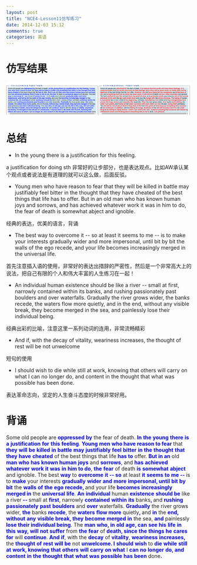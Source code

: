 ```yaml
---
layout: post
title: "NCE4-Lesson11仿写练习"
date: 2014-12-03 15:12
comments: true
categories: 英语
---
```


# 仿写结果

![tu2](/images/NCE/lesson11.png)

<!--more-->

# 总结
*  In the young there is a justification for this feeling. 

a justification for doing sth 非常好的让步部分，也是表达观点。比如AW承认某个观点或者说法是有道理的就可以这么做，后面反驳。

* Young men who have reason to fear that they will be killed in battle may justifiably feel bitter in the thought that they have cheated of the best things that life has to offer. But in an old man who has known human joys and sorrows, and has achieved whatever work it was in him to do, the fear of death is somewhat abject and ignoble. 

经典的表达，优美的语言，背诵

* The best way to overcome it -- so at least it seems to me -- is to make your interests gradually wider and more impersonal, until bit by bit the walls of the ego recede, and your life becomes increasingly merged in the universal life. 

首先注意插入语的使用，非常好的表达出措辞的严密性，然后是一个非常高大上的说法，把自己有限的个人和伟大丰富的人生练习在一起！

* An individual human existence should be like a river -- small at first, narrowly contained within its banks, and rushing passionately past boulders and over waterfalls. Gradually the river grows wider, the banks recede, the waters flow more quietly, and in the end, without any visible break, they become merged in the sea, and painlessly lose their individual being. 

经典出彩的比喻，注意这里一系列动词的连用，非常流畅精彩

* And if, with the decay of vitality, weariness increases, the thought of rest will be not unwelcome

短句的使用

* I should wish to die while still at work, knowing that others will carry on what I can no longer do, and content in the thought that what was possible has been done.

表达革命志向，坚定的人生奋斗态度的时候非常好用。

# 背诵

</b></span>Some old people are <span><b><font color="#0000FF">oppressed</font></b></span> <span><b><font color="#0000FF">by</font></b></span> the fear of death. <span><b><font color="#0000FF">In</font></b></span> <span><b><font color="#0000FF">the</font></b></span> <span><b><font color="#0000FF">young</font></b></span> <span><b><font color="#0000FF">there</font></b></span> <span><b><font color="#0000FF">is</font></b></span> <span><b><font color="#0000FF">a</font></b></span> <span><b><font color="#0000FF">justification</font></b></span> <span><b><font color="#0000FF">for</font></b></span> <span><b><font color="#0000FF">this</font></b></span> <span><b><font color="#0000FF">feeling</font></b></span>. <span><b><font color="#0000FF">Young</font></b></span> <span><b><font color="#0000FF">men</font></b></span> <span><b><font color="#0000FF">who have reason to fear</font></b></span> that <span><b><font color="#0000FF">they</font></b></span> <span><b><font color="#0000FF">will</font></b></span> <span><b><font color="#0000FF">be</font></b></span> <span><b><font color="#0000FF">killed</font></b></span> <span><b><font color="#0000FF">in</font></b></span> <span><b><font color="#0000FF">battle</font></b></span> <span><b><font color="#0000FF">may</font></b></span> <span><b><font color="#0000FF">justifiably</font></b></span> <span><b><font color="#0000FF">feel</font></b></span> <span><b><font color="#0000FF">bitter</font></b></span> <span><b><font color="#0000FF">in</font></b></span> <span><b><font color="#0000FF">the</font></b></span> <span><b><font color="#0000FF">thought</font></b></span> <span><b><font color="#0000FF">that</font></b></span> <span><b><font color="#0000FF">they</font></b></span> <span><b><font color="#0000FF">have</font></b></span> <span><b><font color="#0000FF">cheated</font></b></span> of the best things that life <span><b><font color="#0000FF">has to</font></b></span> offer. <span><b><font color="#0000FF">But in an</font></b></span> old <span><b><font color="#0000FF">man</font></b></span> <span><b><font color="#0000FF">who</font></b></span> <span><b><font color="#0000FF">has</font></b></span> <span><b><font color="#0000FF">known human</font></b></span> <span><b><font color="#0000FF">joys</font></b></span> and <span><b><font color="#0000FF">sorrows</font></b></span>, and <span><b><font color="#0000FF">has</font></b></span> <span><b><font color="#0000FF">achieved</font></b></span> <span><b><font color="#0000FF">whatever</font></b></span> <span><b><font color="#0000FF">work</font></b></span> <span><b><font color="#0000FF">it</font></b></span> <span><b><font color="#0000FF">was</font></b></span> <span><b><font color="#0000FF">in</font></b></span> <span><b><font color="#0000FF">him to do</font></b></span>, <span><b><font color="#0000FF">the</font></b></span> <span><b><font color="#0000FF">fear</font></b></span> of death <span><b><font color="#0000FF">is</font></b></span> <span><b><font color="#0000FF">somewhat</font></b></span> <span><b><font color="#0000FF">abject</font></b></span> and ignoble. The best <span><b><font color="#0000FF">way</font></b></span> to <span><b><font color="#0000FF">overcome</font></b></span> <span><b><font color="#0000FF">it -- so</font></b></span> at least <span><b><font color="#0000FF">it</font></b></span> <span><b><font color="#0000FF">seems</font></b></span> <span><b><font color="#0000FF">to</font></b></span> <span><b><font color="#0000FF">me -- </font></b></span>is to <span><b><font color="#0000FF">make</font></b></span> your interests <span><b><font color="#0000FF">gradually</font></b></span> <span><b><font color="#0000FF">wider</font></b></span> <span><b><font color="#0000FF">and</font></b></span> <span><b><font color="#0000FF">more</font></b></span> <span><b><font color="#0000FF">impersonal, until</font></b></span> <span><b><font color="#0000FF">bit</font></b></span> <span><b><font color="#0000FF">by bit</font></b></span> the <span><b><font color="#0000FF">walls</font></b></span> <span><b><font color="#0000FF">of</font></b></span> <span><b><font color="#0000FF">the</font></b></span> <span><b><font color="#0000FF">ego</font></b></span> <span><b><font color="#0000FF">recede, </font></b></span>and your life <span><b><font color="#0000FF">becomes</font></b></span> <span><b><font color="#0000FF">increasingly merged in</font></b></span> the <span><b><font color="#0000FF">universal</font></b></span> <span><b><font color="#0000FF">life</font></b></span>. <span><b><font color="#0000FF">An</font></b></span> <span><b><font color="#0000FF">individual</font></b></span> human <span><b><font color="#0000FF">existence</font></b></span> <span><b><font color="#0000FF">should be</font></b></span> like a river<span><b><font color="#0000FF"> -- </font></b></span>small at <span><b><font color="#0000FF">first</font></b></span>, narrowly <span><b><font color="#0000FF">contained</font></b></span> <span><b><font color="#0000FF">within</font></b></span> <span><b><font color="#0000FF">its</font></b></span> banks<span><b><font color="#0000FF">, </font></b></span>and <span><b><font color="#0000FF">rushing</font></b></span> <span><b><font color="#0000FF">passionately</font></b></span> <span><b><font color="#0000FF">past</font></b></span> <span><b><font color="#0000FF">boulders</font></b></span> and <span><b><font color="#0000FF">over</font></b></span> waterfalls. <span><b><font color="#0000FF">Gradually</font></b></span> the river grows wider, <span><b><font color="#0000FF">the</font></b></span> banks <span><b><font color="#0000FF">recede</font></b></span>, the <span><b><font color="#0000FF">waters</font></b></span> <span><b><font color="#0000FF">flow more</font></b></span> quietly<span><b><font color="#0000FF">, </font></b></span>and <span><b><font color="#0000FF">in</font></b></span> the <span><b><font color="#0000FF">end, without</font></b></span> <span><b><font color="#0000FF">any</font></b></span> <span><b><font color="#0000FF">visible</font></b></span> <span><b><font color="#0000FF">break, they</font></b></span> <span><b><font color="#0000FF">become</font></b></span> <span><b><font color="#0000FF">merged</font></b></span> <span><b><font color="#0000FF">in</font></b></span> the sea, <span><b><font color="#0000FF">and</font></b></span> painlessly<span><b><font color="#0000FF"> lose their individual being</font></b></span>. The <span><b><font color="#0000FF">man</font></b></span> <span><b><font color="#0000FF">who, in</font></b></span> <span><b><font color="#0000FF">old</font></b></span> <span><b><font color="#0000FF">age, can</font></b></span> <span><b><font color="#0000FF">see</font></b></span> <span><b><font color="#0000FF">his</font></b></span> <span><b><font color="#0000FF">life</font></b></span> <span><b><font color="#0000FF">in</font></b></span> <span><b><font color="#0000FF">this</font></b></span> <span><b><font color="#0000FF">way, will</font></b></span> <span><b><font color="#0000FF">not</font></b></span> <span><b><font color="#0000FF">suffer</font></b></span> from <span><b><font color="#0000FF">the</font></b></span> <span><b><font color="#0000FF">fear</font></b></span> of <span><b><font color="#0000FF">death, since</font></b></span> <span><b><font color="#0000FF">the</font></b></span> <span><b><font color="#0000FF">things</font></b></span> <span><b><font color="#0000FF">he</font></b></span> <span><b><font color="#0000FF">cares for</font></b></span> will <span><b><font color="#0000FF">continue</font></b></span>. <span><b><font color="#0000FF">And</font></b></span> <span><b><font color="#0000FF">if</font></b></span>, with the <span><b><font color="#0000FF">decay</font></b></span> of <span><b><font color="#0000FF">vitality</font></b></span>, <span><b><font color="#0000FF">weariness</font></b></span> <span><b><font color="#0000FF">increases, </font></b></span>the <span><b><font color="#0000FF">thought</font></b></span> <span><b><font color="#0000FF">of</font></b></span> <span><b><font color="#0000FF">rest</font></b></span> <span><b><font color="#0000FF">will</font></b></span> <span><b><font color="#0000FF">be</font></b></span> not <span><b><font color="#0000FF">unwelcome. I</font></b></span> <span><b><font color="#0000FF">should</font></b></span> <span><b><font color="#0000FF">wish</font></b></span> to <span><b><font color="#0000FF">die</font></b></span> <span><b><font color="#0000FF">while</font></b></span> <span><b><font color="#0000FF">still</font></b></span> <span><b><font color="#0000FF">at</font></b></span> <span><b><font color="#0000FF">work, knowing</font></b></span> <span><b><font color="#0000FF">that</font></b></span> <span><b><font color="#0000FF">others</font></b></span> <span><b><font color="#0000FF">will</font></b></span> <span><b><font color="#0000FF">carry</font></b></span> <span><b><font color="#0000FF">on what</font></b></span> I <span><b><font color="#0000FF">can</font></b></span> <span><b><font color="#0000FF">no</font></b></span> <span><b><font color="#0000FF">longer</font></b></span> <span><b><font color="#0000FF">do, and</font></b></span> <span><b><font color="#0000FF">content</font></b></span> <span><b><font color="#0000FF">in</font></b></span> <span><b><font color="#0000FF">the</font></b></span> <span><b><font color="#0000FF">thought</font></b></span> <span><b><font color="#0000FF">that</font></b></span> <span><b><font color="#0000FF">what</font></b></span> <span><b><font color="#0000FF">was</font></b></span> <span><b><font color="#0000FF">possible</font></b></span> <span><b><font color="#0000FF">has</font></b></span> <span><b><font color="#0000FF">been</font></b></span> done<span><b><font color="#0000FF">.</font></b></span>
